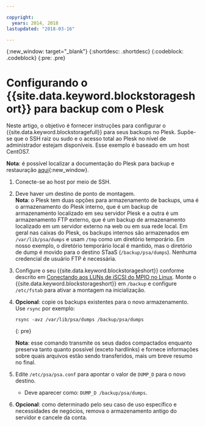 ```yaml
---

copyright:
  years: 2014, 2018
lastupdated: "2018-03-16"

---
```

{:new_window: target="_blank"}
{:shortdesc: .shortdesc}
{:codeblock: .codeblock}
{:pre: .pre}
 
# Configurando o {{site.data.keyword.blockstorageshort}} para backup com o Plesk

Neste artigo, o objetivo é fornecer instruções para configurar o
{{site.data.keyword.blockstoragefull}} para seus backups no Plesk. Supõe-se que o SSH
raiz ou sudo e o acesso total ao Plesk no nível de administrador estejam disponíveis. Esse exemplo é
baseado em um host CentOS7.

**Nota**: é possível localizar a documentação do Plesk para backup e restauração
[aqui](https://docs.plesk.com/en-US/12.5/administrator-guide/backing-up-and-restoration.59256/){:new_window}.

1. Conecte-se ao host por meio de SSH.

2. Deve haver um destino de ponto de montagem. <br />
   **Nota**: o Plesk tem duas opções para armazenamento de backups, uma é o
armazenamento do Plesk interno, que é um backup de armazenamento localizado em seu servidor Plesk e a outra é um
armazenamento FTP externo, que é um backup de armazenamento localizado em um servidor externo na web ou em sua
rede local. Em geral nas caixas do Plesk, os backups internos são armazenados em
`/var/lib/psa/dumps` e usam `/tmp` como um diretório temporário. Em nosso
exemplo, o diretório temporário local é mantido, mas o diretório de dump é movido para o destino STaaS
(`/backup/psa/dumps`). Nenhuma credencial de usuário FTP é necessária.
   
3. Configure o seu {{site.data.keyword.blockstorageshort}} conforme descrito em [Conectando aos LUNs de iSCSI do MPIO no Linux](accessing_block_storage_linux.html). Monte o {{site.data.keyword.blockstorageshort}} em `/backup` e configure
`/etc/fstab` para ativar a montagem na inicialização.

4. **Opcional**: copie os backups existentes para o novo armazenamento. Use `rsync` por exemplo:
   ```
   rsync -avz /var/lib/psa/dumps /backup/psa/dumps
   ```
   {: pre}
    
    **Nota**: esse comando transmite os seus dados compactados enquanto preserva tanto quanto possível (exceto hardlinks) e fornece informações sobre quais arquivos estão sendo transferidos, mais um breve resumo no final.
    
5. Edite `/etc/psa/psa.conf` para apontar o valor de `DUMP_D` para
o novo destino. 
    -  Deve aparecer como: `DUMP_D /backup/psa/dumps`. 

6. **Opcional**: como determinado pelo seu caso de uso específico e necessidades de negócios, remova o armazenamento antigo do servidor e cancele da conta.


